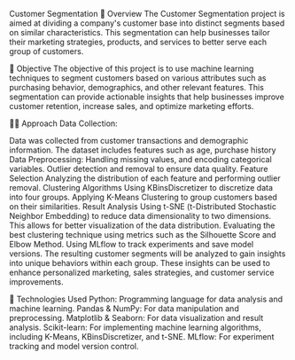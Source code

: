 Customer Segmentation
📘 Overview
The Customer Segmentation project is aimed at dividing a company's customer base into distinct segments based on similar characteristics. This segmentation can help businesses tailor their marketing strategies, products, and services to better serve each group of customers.

🎯 Objective
The objective of this project is to use machine learning techniques to segment customers based on various attributes such as purchasing behavior, demographics, and other relevant features. This segmentation can provide actionable insights that help businesses improve customer retention, increase sales, and optimize marketing efforts.

🧑‍💻 Approach
Data Collection:

Data was collected from customer transactions and demographic information.
The dataset includes features such as age, purchase history
Data Preprocessing:
Handling missing values, and encoding categorical variables.
Outlier detection and removal to ensure data quality.
Feature Selection
Analyzing the distribution of each feature and performing outlier removal.
Clustering Algorithms
Using KBinsDiscretizer to discretize data into four groups.
Applying K-Means Clustering to group customers based on their similarities.
Result Analysis
Using t-SNE (t-Distributed Stochastic Neighbor Embedding) to reduce data dimensionality to two dimensions. This allows for better visualization of the data distribution.
Evaluating the best clustering technique using metrics such as the Silhouette Score and Elbow Method.
Using MLflow to track experiments and save model versions.
The resulting customer segments will be analyzed to gain insights into unique behaviors within each group. These insights can be used to enhance personalized marketing, sales strategies, and customer service improvements.

🔧 Technologies Used
Python: Programming language for data analysis and machine learning.
Pandas & NumPy: For data manipulation and preprocessing.
Matplotlib & Seaborn: For data visualization and result analysis.
Scikit-learn: For implementing machine learning algorithms, including K-Means, KBinsDiscretizer, and t-SNE.
MLflow: For experiment tracking and model version control.

